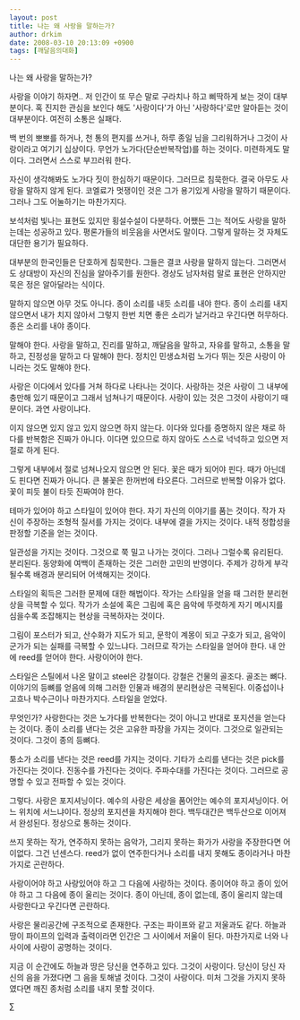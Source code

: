 ```yaml
---
layout: post
title: 나는 왜 사랑을 말하는가?
author: drkim
date: 2008-03-10 20:13:09 +0900
tags: [깨달음의대화]
---
```


  


  나는 왜 사랑을 말하는가? 



  


  사랑을 이야기 하자면.. 저 인간이 또 무슨 말로 구라치나 하고 삐딱하게 보는 것이 대부분이다. 혹 진지한 관심을 보인다 해도 '사랑이다'가 아닌 '사랑하다'로만 알아듣는 것이 대부분이다. 여전히 소통은 실패다.



  


  백 번의 뽀뽀를 하거나, 천 통의 편지를 쓰거나, 하루 종일 님을 그리워하거나 그것이 사랑이라고 여기기 십상이다. 무언가 노가다(단순반복작업)를 하는 것이다. 미련하게도 말이다. 그러면서 스스로 부끄러워 한다.



  


  자신이 생각해봐도 노가다 짓이 한심하기 때문이다. 그러므로 침묵한다. 결국 아무도 사랑을 말하지 않게 된다. 코엘료가 멋쟁이인 것은 그가 용기있게 사랑을 말하기 때문이다. 그러나 그도 어눌하기는 마찬가지다.



  


  보석처럼 빛나는 표현도 있지만 횡설수설이 다분하다. 어쨌든 그는 적어도 사랑을 말하는데는 성공하고 있다. 평론가들의 비웃음을 사면서도 말이다. 그렇게 말하는 것 자체도 대단한 용기가 필요하다.



  


  대부분의 한국인들은 단호하게 침묵한다. 그들은 결코 사랑을 말하지 않는다. 그러면서도 상대방이 자신의 진심을 알아주기를 원한다. 경상도 남자처럼 말로 표현은 안하지만 묵은 정은 알아달라는 식이다.



  


  말하지 않으면 아무 것도 아니다. 종이 소리를 내듯 소리를 내야 한다. 종이 소리를 내지 않으면서 내가 치지 않아서 그렇지 한번 치면 좋은 소리가 날거라고 우긴다면 허무하다. 종은 소리를 내야 종이다.



  


  말해야 한다. 사랑을 말하고, 진리를 말하고, 깨달음을 말하고, 자유를 말하고, 소통을 말하고, 진정성을 말하고 다 말해야 한다. 정치인 민생쇼처럼 노가다 뛰는 짓은 사랑이 아니라는 것도 말해야 한다.



  


  사랑은 이다에서 있다를 거쳐 하다로 나타나는 것이다. 사랑하는 것은 사랑이 그 내부에 충만해 있기 때문이고 그래서 넘쳐나기 때문이다. 사랑이 있는 것은 그것이 사랑이기 때문이다. 과연 사랑이냐다.



  


  이지 않으면 있지 않고 있지 않으면 하지 않는다. 이다와 있다를 증명하지 않은 채로 하다를 반복함은 진짜가 아니다. 이다면 있으므로 하지 않아도 스스로 넉넉하고 있으면 저절로 하게 된다.



  


  그렇게 내부에서 절로 넘쳐나오지 않으면 안 된다. 꽃은 때가 되어야 핀다. 때가 아닌데도 핀다면 진짜가 아니다. 큰 불꽃은 한꺼번에 타오른다. 그러므로 반복할 이유가 없다. 꽃이 피듯 불이 타듯 진짜여야 한다.



  


  테마가 있어야 하고 스타일이 있어야 한다. 자기 자신의 이야기를 품는 것이다. 작가 자신이 주장하는 조형적 질서를 가지는 것이다. 내부에 결을 가지는 것이다. 내적 정합성을 판정할 기준을 얻는 것이다.



  


  일관성을 가지는 것이다. 그것으로 쭉 밀고 나가는 것이다. 그러나 그럴수록 유리된다. 분리된다. 동양화에 여백이 존재하는 것은 그러한 고민의 반영이다. 주제가 강하게 부각될수록 배경과 분리되어 어색해지는 것이다.



  


  스타일의 획득은 그러한 문제에 대한 해법이다. 작가는 스타일을 얻을 때 그러한 분리현상을 극복할 수 있다. 작가가 소설에 혹은 그림에 혹은 음악에 뚜렷하게 자기 메시지를 심을수록 조잡해지는 현상을 극복하자는 것이다.



  


  그림이 포스터가 되고, 산수화가 지도가 되고, 문학이 계몽이 되고 구호가 되고, 음악이 군가가 되는 실패를 극복할 수 있느냐다. 그러므로 작가는 스타일을 얻어야 한다. 내 안에 reed를 얻어야 한다. 사랑이어야 한다.



  


  스타일은 스틸에서 나온 말이고 steel은 강철이다. 강철은 건물의 골조다. 골조는 뼈다. 이야기의 등뼈를 얻음에 의해 그러한 인물과 배경의 분리현상은 극복된다. 이중섭이나 고흐나 박수근이나 마찬가지다. 스타일을 얻었다.



  


  무엇인가? 사랑한다는 것은 노가다를 반복한다는 것이 아니고 반대로 포지션을 얻는다는 것이다. 종이 소리를 낸다는 것은 고유한 파장을 가지는 것이다. 그것으로 일관되는 것이다. 그것이 종의 등뼈다.



  


  퉁소가 소리를 낸다는 것은 reed를 가지는 것이다. 기타가 소리를 낸다는 것은 pick를 가진다는 것이다. 진동수를 가진다는 것이다. 주파수대를 가진다는 것이다. 그러므로 공명할 수 있고 전파할 수 있는 것이다.



  


  그렇다. 사랑은 포지셔닝이다. 예수의 사랑은 세상을 품어안는 예수의 포지셔닝이다. 어느 위치에 서느냐이다. 정상의 포지션을 차지해야 한다. 백두대간은 백두산으로 이어져서 완성된다. 정상으로 통하는 것이다.



  


  쓰지 못하는 작가, 연주하지 못하는 음악가, 그리지 못하는 화가가 사랑을 주장한다면 어이없다. 그건 넌센스다. reed가 없이 연주한다거나 소리를 내지 못해도 종이라거나 마찬가지로 곤란하다.



  


  사랑이어야 하고 사랑있어야 하고 그 다음에 사랑하는 것이다. 종이어야 하고 종이 있어야 하고 그 다음에 종이 울리는 것이다. 종이 아닌데, 종이 없는데, 종이 울리지 않는데 사랑한다고 우긴다면 곤란하다.



  


  사랑은 물리공간에 구조적으로 존재한다. 구조는 파이프와 같고 저울과도 같다. 하늘과 땅이 파이프의 입력과 출력이라면 인간은 그 사이에서 저울이 된다. 마찬가지로 너와 나 사이에 사랑이 공명하는 것이다.



  


  지금 이 순간에도 하늘과 땅은 당신을 연주하고 있다. 그것이 사랑이다. 당신이 당신 자신의 음을 가졌다면 그 음을 토해낼 것이다. 그것이 사랑이다. 미처 그것을 가지지 못하였다면 깨진 종처럼 소리를 내지 못할 것이다.



  






∑